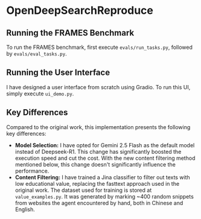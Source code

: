 # OpenDeepSearchReproduce

## Running the FRAMES Benchmark

To run the FRAMES benchmark, first execute `evals/run_tasks.py`, followed by `evals/eval_tasks.py`. 

## Running the User Interface

I have designed a user interface from scratch using Gradio. To run this UI, simply execute `ui_demo.py`.

## Key Differences

Compared to the original work, this implementation presents the following key differences:

- **Model Selection:** I have opted for Gemini 2.5 Flash as the default model instead of Deepseek-R1. This change has significantly boosted the execution speed and cut the cost. With the new content filtering method mentioned below, this change doesn't significantly influence the performance.
- **Content Filtering:** I have trained a Jina classifier to filter out texts with low educational value, replacing the fasttext approach used in the original work. The dataset used for training is stored at `value_examples.py`. It was generated by marking ~400 random snippets from websites the agent encountered by hand, both in Chinese and English.
